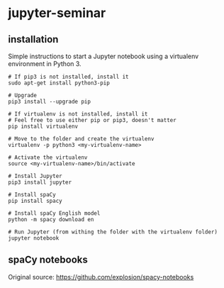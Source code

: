 # jupyter-seminar

## installation

Simple instructions to start a Jupyter notebook using a virtualenv environment in Python 3.

```shell
# If pip3 is not installed, install it
sudo apt-get install python3-pip

# Upgrade
pip3 install --upgrade pip

# If virtualenv is not installed, install it
# Feel free to use either pip or pip3, doesn't matter
pip install virtualenv

# Move to the folder and create the virtualenv
virtualenv -p python3 <my-virtualenv-name>

# Activate the virtualenv
source <my-virtualenv-name>/bin/activate

# Install Jupyter
pip3 install jupyter

# Install spaCy
pip install spacy

# Install spaCy English model
python -m spacy download en

# Run Jupyter (from withing the folder with the virtualenv folder)
jupyter notebook
```


## spaCy notebooks

Original source: https://github.com/explosion/spacy-notebooks



